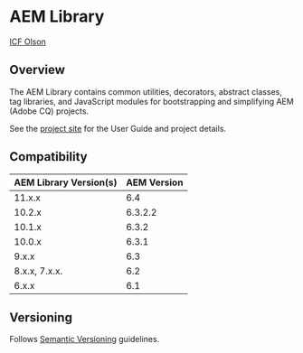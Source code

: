 # AEM Library

[ICF Olson](http://www.olsondigital.com)

## Overview

The AEM Library contains common utilities, decorators, abstract classes, tag libraries, and JavaScript modules for bootstrapping and simplifying AEM (Adobe CQ) projects.

See the [project site](http://code.digitalatolson.com/aem-library) for the User Guide and project details.

## Compatibility

AEM Library Version(s) | AEM Version
------------ | -------------
11.x.x | 6.4
10.2.x | 6.3.2.2
10.1.x | 6.3.2
10.0.x | 6.3.1
9.x.x | 6.3 
8.x.x, 7.x.x. | 6.2
6.x.x | 6.1

## Versioning

Follows [Semantic Versioning](http://semver.org/) guidelines.